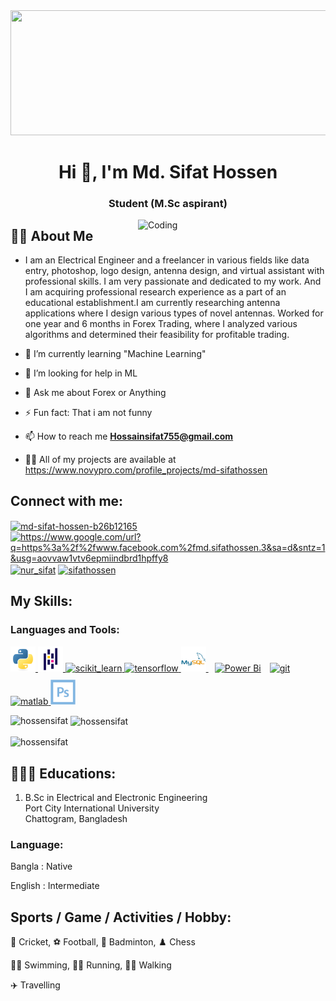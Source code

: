 <img height ="200" width="1000"  src="https://miro.medium.com/max/1400/1*zbm0od0Ic3esJgRkKzpzcg.jpeg">
<h1 align="center">Hi 👋, I'm Md. Sifat Hossen</h1>
<h3 align="center">Student (M.Sc aspirant)</h3>  

<img align="right" alt="Coding" width="300" src="https://camo.githubusercontent.com/e278cbf655da98c004011927c9b4ef9ace0e73c9b8a41892b778bbe03c045379/68747470733a2f2f637373706f696e743130312e636f6d2f77702d636f6e74656e742f75706c6f6164732f323032302f31302f446576656c6f7065722d6f6e2d6c6170746f702e676966">

<h2> 👨‍🏫 About Me  </h2>

- I am an Electrical Engineer and a freelancer in various fields like data entry, photoshop, logo design, antenna design, and virtual assistant with professional skills. I am very passionate and dedicated to my work. And I am acquiring professional research experience as a part of an educational establishment.I am currently researching antenna applications where I design various types of novel antennas. Worked for one year and 6 months in Forex Trading, where I analyzed various algorithms and determined their feasibility for profitable trading.

- 🌱 I’m currently learning "Machine Learning"

- 🤔 I’m looking for help in ML

- 💬 Ask me about Forex or Anything

- ⚡ Fun fact: That i am not funny

- 📫 How to reach me **Hossainsifat755@gmail.com**

- 👨‍💻 All of my projects are available at https://www.novypro.com/profile_projects/md-sifathossen


<h2 align="left">Connect with me:</h2>
<p align="left">
<a href="https://linkedin.com/in/md-sifat-hossen-b26b12165" target="blank"><img align="center" src="https://raw.githubusercontent.com/rahuldkjain/github-profile-readme-generator/master/src/images/icons/Social/linked-in-alt.svg" alt="md-sifat-hossen-b26b12165" height="30" width="40" /></a>
<a href="https://fb.com/https://www.google.com/url?q=https%3a%2f%2fwww.facebook.com%2fmd.sifathossen.3&sa=d&sntz=1&usg=aovvaw1vtv6epmiindbrd1hpffy8" target="blank"><img align="center" src="https://raw.githubusercontent.com/rahuldkjain/github-profile-readme-generator/master/src/images/icons/Social/facebook.svg" alt="https://www.google.com/url?q=https%3a%2f%2fwww.facebook.com%2fmd.sifathossen.3&sa=d&sntz=1&usg=aovvaw1vtv6epmiindbrd1hpffy8" height="30" width="40" /></a>
<a href="https://instagram.com/nur_sifat" target="blank"><img align="center" src="https://raw.githubusercontent.com/rahuldkjain/github-profile-readme-generator/master/src/images/icons/Social/instagram.svg" alt="nur_sifat" height="30" width="40" /></a>
<a href="https://www.youtube.com/channel/UC1n6AZ-Aclvak3N2I9hRFxw" target="blank"><img align="center" src="https://raw.githubusercontent.com/rahuldkjain/github-profile-readme-generator/master/src/images/icons/Social/youtube.svg" alt="sifathossen" height="30" width="40" /></a>
</p>
<h2> My Skills:  </h2>

<h3 align="left">Languages and Tools:</h3>
<p align="left"> 
<a href="https://www.python.org" target="_blank" rel="noreferrer"> <img src="https://raw.githubusercontent.com/devicons/devicon/master/icons/python/python-original.svg" alt="python" width="40" height="40"/> </a> 
<a href="https://pandas.pydata.org/" target="_blank" rel="noreferrer"> <img src="https://raw.githubusercontent.com/devicons/devicon/2ae2a900d2f041da66e950e4d48052658d850630/icons/pandas/pandas-original.svg" alt="pandas" width="40" height="40"/> </a> 
<a href="https://scikit-learn.org/" target="_blank" rel="noreferrer"> <img src="https://upload.wikimedia.org/wikipedia/commons/0/05/Scikit_learn_logo_small.svg" alt="scikit_learn" width="40" height="40"/> </a> 
<a href="https://www.tensorflow.org" target="_blank" rel="noreferrer"> <img src="https://www.vectorlogo.zone/logos/tensorflow/tensorflow-icon.svg" alt="tensorflow" width="40" height="40"/> </a> 
<a href="https://www.mysql.com/" target="_blank" rel="noreferrer"> <img src="https://raw.githubusercontent.com/devicons/devicon/master/icons/mysql/mysql-original-wordmark.svg" alt="mysql" width="40" height="40"/> </a> 
<a href="https://powerbi.microsoft.com/en-us/" target="_blank"><img style="margin: 10px" src="https://profilinator.rishav.dev/skills-assets/powerbi.png" alt="Power Bi" height="50" /></a>  
<a href="https://git-scm.com/" target="_blank" rel="noreferrer"> <img src="https://www.vectorlogo.zone/logos/git-scm/git-scm-icon.svg" alt="git" width="40" height="40"/> </a> 
<a href="https://www.mathworks.com/" target="_blank" rel="noreferrer"> <img src="https://upload.wikimedia.org/wikipedia/commons/2/21/Matlab_Logo.png" alt="matlab" width="40" height="40"/> </a>  
<a href="https://www.photoshop.com/en" target="_blank" rel="noreferrer"> <img src="https://raw.githubusercontent.com/devicons/devicon/master/icons/photoshop/photoshop-line.svg" alt="photoshop" width="40" height="40"/> </a> 
</p>

<p><img align="left" src="https://github-readme-stats.vercel.app/api/top-langs?username=hossensifat&show_icons=true&locale=en&layout=compact" alt="hossensifat" /></p>

<p>&nbsp;<img align="center" src="https://github-readme-stats.vercel.app/api?username=hossensifat&show_icons=true&locale=en" alt="hossensifat" /></p>

<p><img align="center" src="https://github-readme-streak-stats.herokuapp.com/?user=hossensifat&" alt="hossensifat" /></p>

<h2> 👨🏻‍🎓 Educations:  </h2>  

1. B.Sc in Electrical and Electronic Engineering  
   Port City International University  
   Chattogram, Bangladesh
 
<h3> Language:  </h3>

   Bangla : Native  
   
   English : Intermediate  
   
     
   
<h2> Sports / Game / Activities / Hobby:  </h2>

🏏 Cricket, ⚽ Football, 🏸 Badminton, ♟️ Chess  

🏊‍♂️ Swimming, 🏃‍♂️ Running, 🚶‍♂️ Walking  

✈️ Travelling  

